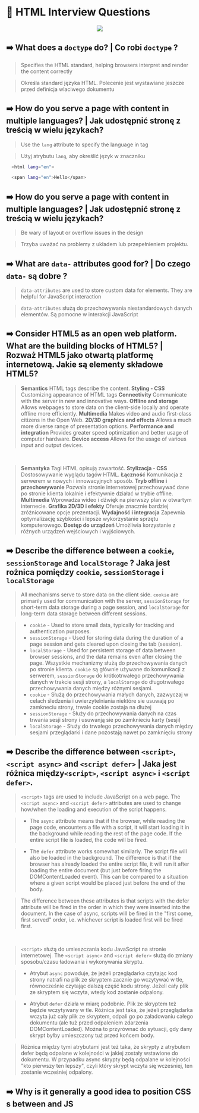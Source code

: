 
# 🚀 HTML Interview Questions 
<p align="center">
  <a href="https://skillicons.dev">
    <img src="https://skillicons.dev/icons?i=html" />
  </a>
</p>

## ➡️ What does a `doctype` do? | Co robi `doctype` ?
> Specifies the HTML standard, helping browsers interpret and render the content correctly
 
> Określa standard języka HTML. Polecenie jest wystawiane jeszcze przed definicja wlaciwego dokumentu 
## ➡️ How do you serve a page with content in multiple languages? | Jak udostępnić stronę z treścią w wielu językach?
> Use the `lang` attribute to specify the language in tag

> Użyj atrybutu `lang`, aby określić język w znaczniku
```bash
  <html lang="en">
```
```bash
  <span lang="en">Hello</span>
```
## ➡️ How do you serve a page with content in multiple languages? | Jak udostępnić stronę z treścią w wielu językach?
> Be wary of layout or overflow issues in the design

> Trzyba uważać na problemy z układem lub przepełnieniem projektu.
## ➡️ What are `data-` attributes good for? | Do czego `data-` są dobre ?
> `data-attributes` are used to store custom data for elements. They are helpful for JavaScript interaction

> `data-attributes` służą do przechowywania niestandardowych danych elementów. Są pomocne w interakcji JavaScript
## ➡️ Consider HTML5 as an open web platform. What are the building blocks of HTML5? | Rozważ HTML5 jako otwartą platformę internetową. Jakie są elementy składowe HTML5?
> <b>Semantics</b> HTML tags describe the content.
> <b>Styling - CSS</b> Customizing appearance of HTML tags
> <b>Connectivity</b> Communicate with the server in new and innovative ways.
> <b>Offline and storage</b> Allows webpages to store data on the client-side locally and operate offline more efficiently.
> <b>Multimedia</b> Makes video and audio first-class citizens in the Open Web.
> <b>2D/3D graphics and effects</b> Allows a much more diverse range of presentation options.
> <b>Performance and integration</b> Provides greater speed optimization and better usage of computer hardware.
> <b>Device access</b> Allows for the usage of various input and output devices.
<br/>

> <b>Semantyka</b> Tagi HTML opisują zawartość.
> <b>Stylizacja - CSS</b> Dostosowywanie wyglądu tagów HTML.
> <b>Łączność</b> Komunikacja z serwerem w nowych i innowacyjnych sposób.
> <b>Tryb offline i przechowywanie</b> Pozwala stronie internetowej przechowywać dane po stronie klienta lokalnie i efektywnie działać w trybie offline.
> <b>Multimedia</b> Wprowadza wideo i dźwięk na pierwszy plan w otwartym internecie.
> <b>Grafika 2D/3D i efekty</b> Oferuje znacznie bardziej zróżnicowane opcje prezentacji.
> <b>Wydajność i integracja</b> Zapewnia optymalizację szybkości i lepsze wykorzystanie sprzętu komputerowego.
> <b>Dostęp do urządzeń</b> Umożliwia korzystanie z różnych urządzeń wejściowych i wyjściowych.

## ➡️ Describe the difference between a `cookie`, `sessionStorage` and `localStorage` ? Jaka jest rożnica pomiędzy `cookie`, `sessionStorage` i `localStorage`
> All mechanisms serve to store data on the client side. `cookie` are primarily used for communication with the server, `sessionStorage` for short-term data storage during a page session, and `localStorage` for long-term data storage between different sessions.

> * `cookie` - Used to store small data, typically for tracking and authentication purposes.
> * `sessionStorage` - Used for storing data during the duration of a page session and gets cleared upon closing the tab (session).
> * `localStorage` - Used for persistent storage of data between browser sessions, and the data remains even after closing the page.
> Wszystkie mechanizmy służą do przechowywania danych po stronie klienta. `cookie` są głównie używane do komunikacji z serwerem, `sessionStorage` do krótkotrwałego przechowywania danych w trakcie sesji strony, a `localStorage` do długotrwałego przechowywania danych między różnymi sesjami.
> * `cookie` - Służą do przechowywania małych danych, zazwyczaj w celach śledzenia i uwierzytelniania niektóre sie usuwają po zamkneciu strony, trwale cookie zostaja na dłużej
> * `sessionStorage` - Służy do przechowywania danych na czas trwania sesji strony i usuwanją sie po zamknieciu karty (sesji)
> * `localStorage` -  Służy do trwałego przechowywania danych między sesjami przeglądarki i dane pozostają nawet po zamknięciu strony

## ➡️ Describe the difference between `<script>`, `<script async>` and `<script defer>` | Jaka jest różnica między`<script>`, `<script async>` i `<script defer>`.

> `<script>` tags are used to include JavaScript on a web page. The `<script async>` and `<script defer>` attributes are used to change how/when the loading and execution of the script happens.

> * The `async` attribute means that if the browser, while reading the page code, encounters a file with a script, it will start loading it in the background while reading the rest of the page code. If the entire script file is loaded, the code will be fired.

> * The `defer` attribute works somewhat similarly. The script file will also be loaded in the background. The difference is that if the browser has already loaded the entire script file, it will run it after loading the entire document (but just before firing the DOMContentLoaded event). This can be compared to a situation where a given script would be placed just before the end of the body.

> The difference between these attributes is that scripts with the defer attribute will be fired in the order in which they were inserted into the document. In the case of async, scripts will be fired in the "first come, first served" order, i.e. whichever script is loaded first will be fired first.

<br/>

> `<script>` służą do umieszczania kodu JavaScript na stronie internetowej. The `<script async>` and `<script defer>` służą do zmiany sposobu/czasu ładowania i wykonywania skryptu.

> * Atrybut `async` powoduje, że jeżeli przeglądarka czytając kod strony natrafi na plik ze skryptem zacznie go wczytywać w tle, równocześnie czytając dalszą część kodu strony. Jeżeli cały  plik ze skryptem się wczyta, wtedy kod zostanie odpalony.

> * Atrybut `defer` działa w miarę podobnie. Plik ze skryptem też będzie wczytywany w tle. Różnica jest taka, że jeżeli przeglądarka wczyta już cały plik ze skryptem, odpali go po załadowaniu całego dokumentu (ale tuż przed odpaleniem zdarzenia DOMContentLoaded). Można to przyrównać do sytuacji, gdy dany skrypt byłby umieszczony tuż przed końcem body. 

> Różnica między tymi atrybutami jest też taka, że skrypty z atrybutem defer będą odpalane w kolejności w jakiej zostały wstawione do dokumentu. W przypadku async skrypty będą odpalane w kolejności "kto pierwszy ten lepszy", czyli który skrypt wczyta się wcześniej, ten zostanie wcześniej odpalony.


## ➡️ Why is it generally a good idea to position CSS <link>s between <head></head> and JS <script>s just before </body>? Do you know any exceptions? | Dlaczego dobrym pomysłem jest zeby pozycjonować css `<link>` 

>  In a nutshell, such a placement of CSS `<link>` and JavaScript `<script>` allows for faster rendering of the page and better overall performance.
 Also, placing `<script>` at the bottom means that the browser cannot start downloading the scripts until the entire document is parsed. This ensures your code that needs to manipulate DOM elements will not throw an error and halt the entire script. If you need to put `<script>` in the `<head>`, use the `defer` attribute, which will achieve the same effect of running the script only after the HTML is parsed but the browser can kick off the network request earlier to download the script.

>  Krótko mówiąc, takie rozmieszczenie CSS `<link>` i JavaScript `<script>` pozwala na szybsze renderowanie strony i lepszą ogólną wydajność.

Umieszczenie `<script>` na dole oznacza, że przeglądarka nie może rozpocząć pobierania skryptów, dopóki cały dokument nie zostanie przeanalizowany. Dzięki temu Twój kod wymagający manipulacji elementami DOM nie wygeneruje błędu i nie zatrzyma całego skryptu. Jeśli chcesz umieścić `<script>` w `<head>`, użyj atrybutu `defer`, który osiągnie ten sam efekt, uruchamiając skrypt dopiero po przeanalizowaniu kodu HTML, ale przeglądarka może wcześniej wystartować z żądaniem sieciowym, aby pobrać skrypt .

## ➡️ What is progressive rendering? | Co to jest progresywne renderowanie ?

> In a nutshell, progressive rendering is a technique used in web development to improve website performance and user experience by displaying content as it becomes available, rather than waiting for the entire page to load. It prioritizes loading critical content first, such as text and basic layout elements, while asynchronously loading non-critical resources like images and scripts. This approach provides immediate feedback to users, reduces perceived load times, and creates a smoother browsing experience.

> W skrócie, progresywne renderowanie to technika stosowana w tworzeniu stron internetowych, która poprawia wydajność strony oraz doświadczenie użytkownika poprzez wyświetlanie zawartości w miarę jej dostępności, zamiast czekać na pełne załadowanie całej strony. Priorytetowo traktuje się ładowanie kluczowej zawartości, takiej jak tekst i podstawowe elementy układu, podczas gdy nieistotne zasoby, takie jak obrazy i skrypty, są ładowane asynchronicznie. Takie podejście zapewnia użytkownikom natychmiastową informację zwrotną, zmniejsza odczuwany czas ładowania oraz tworzy bardziej płynne doświadczenie przeglądania

## ➡️ Why you would use a `srcset` attribute in an image tag? Explain the process the browser uses when evaluating the content of this attribute. | Dlaczego miałbyś używać atrybutu `srcset` w tagu obrazu? Wyjaśnij proces stosowany przez przeglądarkę podczas oceny zawartości tego atrybutu.

> In a nutshell, the `srcset` attribute in an image tag allows the browser to receive a set of different images with various sizes or resolutions. The process of evaluating the content of this attribute involves selecting the best image based on the device's resolution, available space, and other factors. This helps optimize the display of images for different devices and network conditions, improving performance and user experience.

> W skrócie, atrybut `srcset` w znaczniku obrazu pozwala na dostarczenie przeglądarce zestawu różnych obrazów o różnych rozmiarach lub rozdzielczościach. Proces oceny zawartości tego atrybutu polega na wyborze najlepszego obrazu na podstawie rozdzielczości urządzenia, dostępnej przestrzeni i innych czynników. Dzięki temu można zoptymalizować wyświetlanie obrazów dla różnych urządzeń i warunków sieciowych, poprawiając wydajność i doświadczenie użytkownika.

## ➡️ Have you used different HTML templating languages before? | Czy korzystałeś już wcześniej z różnych języków szablonów HTML?

> Yes i have, I use React (JSX)

> Tak, korzystalem z React (JSX)

## ➡️ What is the difference between canvas and svg? | Jaka jest różnica między canvas a svg ?

> `<canvas>` jest oparty na mapie bitowej, rysowany programowo przez JavaScript, najlepszy do dynamicznych grafik.

> `<svg>` jest oparty na wektorach, używa znaczników, nadaje się do skalowalnych, stylizowanych grafik.

## ➡️ What are empty elements in HTML ? | Co to są puste elementy w HTML?

> Empty elements in HTML are elements that do not have any content between their opening and closing tags. Here's a few examples:
> * `<link>`
> * `<meta>`
> * `<br>`
> * `<input>`

> Puste elementy w HTML to elementy, które nie mają żadnej treści pomiędzy znacznikami otwierającym i zamykającym. Oto kilka przykładów:
> * `<link>`
> * `<meta>`
> * `<br>`
> * `<input>`
